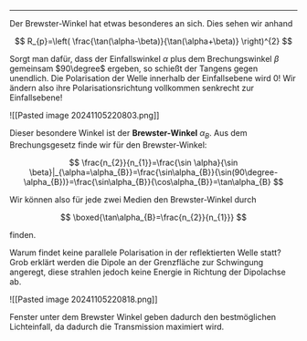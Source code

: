 ***

Der Brewster-Winkel hat etwas besonderes an sich. Dies sehen wir anhand

$$
R_{p}=\left( \frac{\tan(\alpha-\beta)}{\tan(\alpha+\beta)} \right)^{2}
$$

Sorgt man dafür, dass der Einfallswinkel $\alpha$ plus dem Brechungswinkel $\beta$ gemeinsam $90\degree$ ergeben, so schießt der Tangens gegen unendlich. Die Polarisation der Welle innerhalb der Einfallsebene wird $0$! Wir ändern also ihre Polarisationsrichtung vollkommen senkrecht zur Einfallsebene! 

![[Pasted image 20241105220803.png]]

Dieser besondere Winkel ist der **Brewster-Winkel** $\alpha_{B}$. Aus dem Brechungsgesetz finde wir für den Brewster-Winkel:

$$
\frac{n_{2}}{n_{1}}=\frac{\sin \alpha}{\sin \beta}|_{\alpha=\alpha_{B}}=\frac{\sin\alpha_{B}}{\sin(90\degree-\alpha_{B})}=\frac{\sin\alpha_{B}}{\cos\alpha_{B}}=\tan\alpha_{B}
$$

Wir können also für jede zwei Medien den Brewster-Winkel durch

$$
\boxed{\tan\alpha_{B}=\frac{n_{2}}{n_{1}}}
$$

finden.

Warum findet keine parallele Polarisation in der reflektierten Welle statt? Grob erklärt werden die Dipole an der Grenzfläche zur Schwingung angeregt, diese strahlen jedoch keine Energie in Richtung der Dipolachse ab.

![[Pasted image 20241105220818.png]]

Fenster unter dem Brewster Winkel geben dadurch den bestmöglichen Lichteinfall, da dadurch die Transmission maximiert wird.

